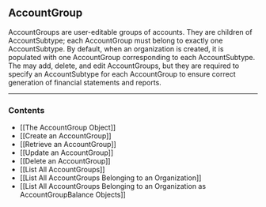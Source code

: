 

## AccountGroup

AccountGroups are user-editable groups of accounts. They are children of AccountSubtype; each AccountGroup must belong to exactly one AccountSubtype. By default, when an organization is created, it is populated with one AccountGroup corresponding to each AccountSubtype. The may add, delete, and edit AccountGroups, but they are required to specify an AccountSubtype for each AccountGroup to ensure correct generation of financial statements and reports.
___
### Contents
- [[The AccountGroup Object]]
- [[Create an AccountGroup]]
- [[Retrieve an AccountGroup]]
- [[Update an AccountGroup]]
- [[Delete an AccountGroup]]
- [[List All AccountGroups]]
- [[List All AccountGroups Belonging to an Organization]]
- [[List All AccountGroups Belonging to an Organization as AccountGroupBalance Objects]]

